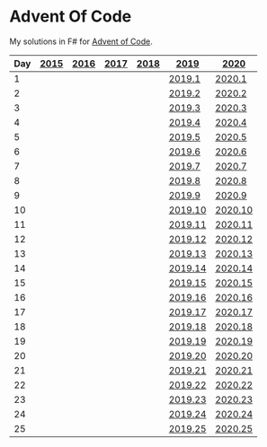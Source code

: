 # Advent Of Code

My solutions in F# for [Advent of Code](https://adventofcode.com/2020/events).

| Day | [2015](https://adventofcode.com/2015) | [2016](https://adventofcode.com/2016) | [2017](https://adventofcode.com/2017) | [2018](https://adventofcode.com/2018) | [2019](https://adventofcode.com/2019) | [2020](https://adventofcode.com/2020) |
| --- | ---- | ---- | ---- | ---- | ---- | ---- |
| 1  |  |  |  |  | [2019.1](/AdventOfCode/Days/2019/Day01.fs)  | [2020.1](/AdventOfCode/Days/2020/Day01.fs)  |
| 2  |  |  |  |  | [2019.2](/AdventOfCode/Days/2019/Day02.fs)  | [2020.2](/AdventOfCode/Days/2020/Day02.fs)  |
| 3  |  |  |  |  | [2019.3](/AdventOfCode/Days/2019/Day03.fs)  | [2020.3](/AdventOfCode/Days/2020/Day03.fs)  |
| 4  |  |  |  |  | [2019.4](/AdventOfCode/Days/2019/Day04.fs)  | [2020.4](/AdventOfCode/Days/2020/Day04.fs)  |
| 5  |  |  |  |  | [2019.5](/AdventOfCode/Days/2019/Day05.fs)  | [2020.5](/AdventOfCode/Days/2020/Day05.fs)  |
| 6  |  |  |  |  | [2019.6](/AdventOfCode/Days/2019/Day06.fs)  | [2020.6](/AdventOfCode/Days/2020/Day06.fs)  |
| 7  |  |  |  |  | [2019.7](/AdventOfCode/Days/2019/Day07.fs)  | [2020.7](/AdventOfCode/Days/2020/Day07.fs)  |
| 8  |  |  |  |  | [2019.8](/AdventOfCode/Days/2019/Day08.fs)  | [2020.8](/AdventOfCode/Days/2020/Day08.fs)  |
| 9  |  |  |  |  | [2019.9](/AdventOfCode/Days/2019/Day09.fs)  | [2020.9](/AdventOfCode/Days/2020/Day09.fs)  |
| 10 |  |  |  |  | [2019.10](/AdventOfCode/Days/2019/Day10.fs) | [2020.10](/AdventOfCode/Days/2020/Day10.fs) |
| 11 |  |  |  |  | [2019.11](/AdventOfCode/Days/2019/Day11.fs) | [2020.11](/AdventOfCode/Days/2020/Day11.fs) |
| 12 |  |  |  |  | [2019.12](/AdventOfCode/Days/2019/Day12.fs) | [2020.12](/AdventOfCode/Days/2020/Day12.fs) |
| 13 |  |  |  |  | [2019.13](/AdventOfCode/Days/2019/Day13.fs) | [2020.13](/AdventOfCode/Days/2020/Day13.fs) |
| 14 |  |  |  |  | [2019.14](/AdventOfCode/Days/2019/Day14.fs) | [2020.14](/AdventOfCode/Days/2020/Day14.fs) |
| 15 |  |  |  |  | [2019.15](/AdventOfCode/Days/2019/Day15.fs) | [2020.15](/AdventOfCode/Days/2020/Day15.fs) |
| 16 |  |  |  |  | [2019.16](/AdventOfCode/Days/2019/Day16.fs) | [2020.16](/AdventOfCode/Days/2020/Day16.fs) |
| 17 |  |  |  |  | [2019.17](/AdventOfCode/Days/2019/Day17.fs) | [2020.17](/AdventOfCode/Days/2020/Day17.fs) |
| 18 |  |  |  |  | [2019.18](/AdventOfCode/Days/2019/Day18.fs) | [2020.18](/AdventOfCode/Days/2020/Day18.fs) |
| 19 |  |  |  |  | [2019.19](/AdventOfCode/Days/2019/Day19.fs) | [2020.19](/AdventOfCode/Days/2020/Day19.fs) |
| 20 |  |  |  |  | [2019.20](/AdventOfCode/Days/2019/Day20.fs) | [2020.20](/AdventOfCode/Days/2020/Day20.fs) |
| 21 |  |  |  |  | [2019.21](/AdventOfCode/Days/2019/Day21.fs) | [2020.21](/AdventOfCode/Days/2020/Day21.fs) |
| 22 |  |  |  |  | [2019.22](/AdventOfCode/Days/2019/Day22.fs) | [2020.22](/AdventOfCode/Days/2020/Day22.fs) |
| 23 |  |  |  |  | [2019.23](/AdventOfCode/Days/2019/Day23.fs) | [2020.23](/AdventOfCode/Days/2020/Day23.fs) |
| 24 |  |  |  |  | [2019.24](/AdventOfCode/Days/2019/Day24.fs) | [2020.24](/AdventOfCode/Days/2020/Day24.fs) |
| 25 |  |  |  |  | [2019.25](/AdventOfCode/Days/2019/Day25.fs) | [2020.25](/AdventOfCode/Days/2020/Day25.fs) |